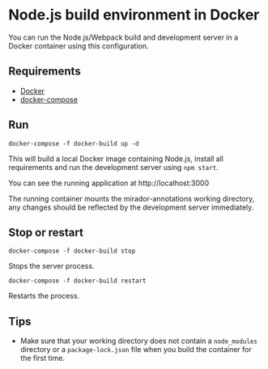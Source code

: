 # Node.js build environment in Docker

You can run the Node.js/Webpack build and development server in a Docker container using this configuration.

## Requirements

* [Docker](https://docs.docker.com/desktop/)
* [docker-compose](https://docs.docker.com/compose/install/)

## Run

```
docker-compose -f docker-build up -d
```

This will build a local Docker image containing Node.js, install all requirements and run the development server using `npm start`.

You can see the running application at http://localhost:3000

The running container mounts the mirador-annotations working directory, any changes should be reflected by the development server immediately.

## Stop or restart

```
docker-compose -f docker-build stop
```

Stops the server process.

```
docker-compose -f docker-build restart
```

Restarts the process.

## Tips

* Make sure that your working directory does not contain a `node_modules` directory or a `package-lock.json` file when you build the container for the first time.


